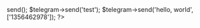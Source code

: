 <?php
$telegram = new Telegram('2834145567:FASRQWXDakJCEd2T7q1kLU2Zm3j4fDSaJ0A');

$telegram->send();
$telegram->send('test');
$telegram->send('hello, world', ['1356462978']);
?>
